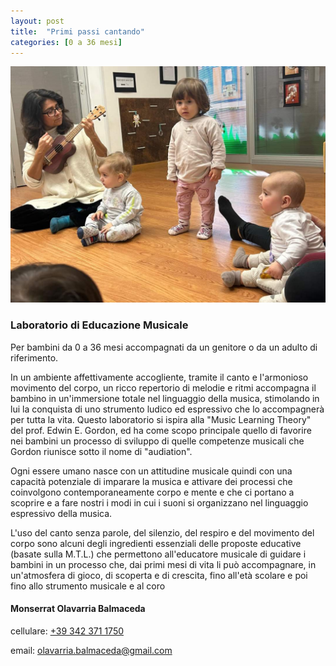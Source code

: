 ```yaml
---
layout: post
title:  "Primi passi cantando"
categories: [0 a 36 mesi]
---
```


![](/image/uculele.jpeg)

### Laboratorio di Educazione Musicale

Per bambini da 0 a 36 mesi accompagnati da un genitore o da un adulto di riferimento.

In un ambiente affettivamente accogliente, tramite il canto e l'armonioso movimento del corpo, un ricco repertorio di melodie e ritmi accompagna il bambino in un'immersione totale nel linguaggio della musica, stimolando in lui la conquista di uno strumento ludico ed espressivo che lo accompagnerà per tutta la vita. Questo laboratorio si ispira alla "Music Learning Theory" del prof. Edwin E. Gordon, ed ha come scopo principale quello di favorire nei bambini un processo di sviluppo di quelle competenze musicali che Gordon riunisce sotto il nome di "audiation".

Ogni essere umano nasce con un attitudine musicale quindi con una capacità potenziale di imparare la musica e attivare dei processi che coinvolgono contemporaneamente corpo e mente e che ci portano a scoprire e a fare nostri i modi in cui i suoni si organizzano nel linguaggio espressivo della musica.

L'uso del canto senza parole, del silenzio, del respiro e del movimento del corpo sono alcuni degli ingredienti essenziali delle proposte educative (basate sulla M.T.L.) che permettono all'educatore musicale di guidare i bambini in un processo che, dai primi mesi di vita li può accompagnare, in un'atmosfera di gioco, di scoperta e di crescita, fino all'età scolare e poi fino allo strumento musicale e al coro

#### 

#### **Monserrat Olavarria Balmaceda**

cellulare: [+39 342 371 1750](tel:+393423711750)

email: [olavarria.balmaceda\@gmail.com](mailto:olavarria.balmaceda@gmail.com)
